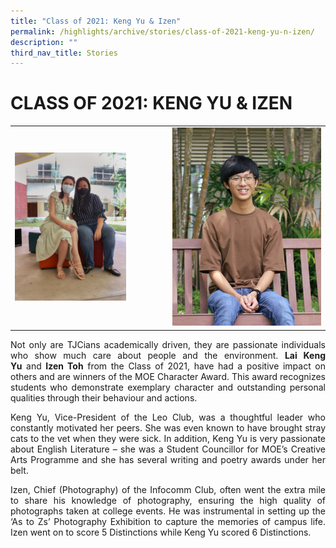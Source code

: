 ```yaml
---
title: "Class of 2021: Keng Yu & Izen"
permalink: /highlights/archive/stories/class-of-2021-keng-yu-n-izen/
description: ""
third_nav_title: Stories
---
```

# CLASS OF 2021: KENG YU & IZEN


|   |   |
|---|---|
|  <img src="/images/Archive/Stories/Keng%20Yu.jpeg" style="width:75%"> | ![](/images/Archive/Stories/Izen.jpeg)  |


<p style="text-align: justify;">Not only are TJCians academically driven, they are passionate individuals who show much care about people and the environment. <b>Lai Keng Yu</b> and <b>Izen Toh</b> from the Class of 2021, have had a positive impact on others and are winners of the MOE Character Award. This award recognizes students who demonstrate exemplary character and outstanding personal qualities through their behaviour and actions.</p> 

<p style="text-align: justify;">Keng Yu, Vice-President of the Leo Club, was a thoughtful leader who constantly motivated her peers. She was even known to have brought stray cats to the vet when they were sick. In addition, Keng Yu is very passionate about English Literature – she was a Student Councillor for MOE’s Creative Arts Programme and she has several writing and poetry awards under her belt.</p>  

<p style="text-align: justify;">Izen, Chief (Photography) of the Infocomm Club, often went the extra mile to share his knowledge of photography, ensuring the high quality of photographs taken at college events. He was instrumental in setting up the ‘As to Zs’ Photography Exhibition to capture the memories of campus life. Izen went on to score 5 Distinctions while Keng Yu scored 6 Distinctions.</p>